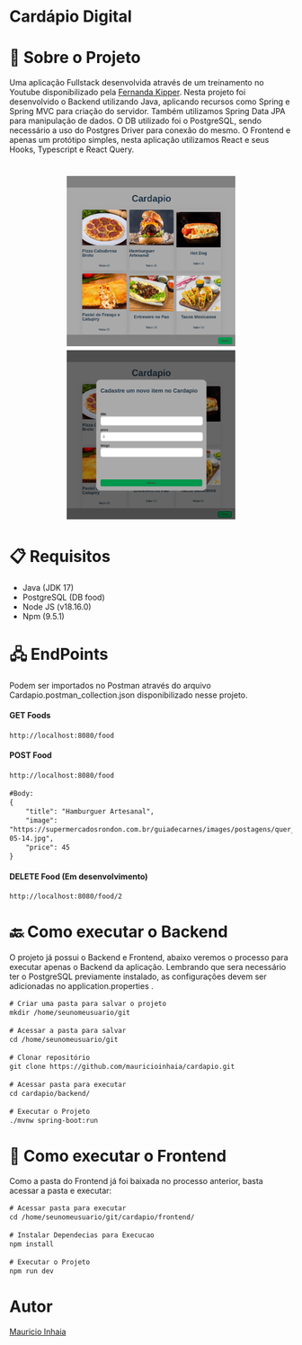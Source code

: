 # Cardápio Digital
# 🚧 Sobre o Projeto

Uma aplicação Fullstack desenvolvida através de um treinamento no Youtube disponibilizado pela [Fernanda Kipper](https://github.com/Fernanda-Kipper).
Nesta projeto foi desenvolvido o Backend utilizando Java, aplicando recursos como Spring e Spring MVC para criação do servidor. Também utilizamos Spring Data JPA para manipulação de dados.
O DB utilizado foi o PostgreSQL, sendo necessário a uso do Postgres Driver para conexão do mesmo.
O Frontend e apenas um protótipo simples, nesta aplicação utilizamos React e seus Hooks, Typescript e React Query.

<h1 align="center">
    <img src="./frontend/public/home.png" width="300"/>
    <img src="./frontend/public/modal.png" width="300"/>
</h1>

# 📋 Requisitos

- Java (JDK 17)
- PostgreSQL (DB food)
- Node JS (v18.16.0)
- Npm (9.5.1)

# 🖧 EndPoints
Podem ser importados no Postman através do arquivo Cardapio.postman_collection.json disponibilizado nesse projeto.
#### GET Foods
```
http://localhost:8080/food
```
#### POST Food
```
http://localhost:8080/food

#Body:
{
    "title": "Hamburguer Artesanal",
    "image": "https://supermercadosrondon.com.br/guiadecarnes/images/postagens/quer_fazer_hamburger_artesanal_perfeito_2019-05-14.jpg",
    "price": 45
}
```
#### DELETE Food (Em desenvolvimento)
```
http://localhost:8080/food/2
```

# 🔙 Como executar o Backend
O projeto já possui o Backend e Frontend, abaixo veremos o processo para executar apenas o Backend da aplicação. Lembrando que sera necessário ter o PostgreSQL previamente instalado, as configurações devem ser adicionadas no application.properties .
```
# Criar uma pasta para salvar o projeto
mkdir /home/seunomeusuario/git

# Acessar a pasta para salvar
cd /home/seunomeusuario/git

# Clonar repositório
git clone https://github.com/mauricioinhaia/cardapio.git

# Acessar pasta para executar
cd cardapio/backend/

# Executar o Projeto
./mvnw spring-boot:run
```

# 🚪 Como executar o Frontend
Como a pasta do Frontend já foi baixada no processo anterior, basta acessar a pasta e executar:
```
# Acessar pasta para executar
cd /home/seunomeusuario/git/cardapio/frontend/

# Instalar Dependecias para Execucao
npm install

# Executar o Projeto
npm run dev
```
# Autor
[Mauricio Inhaia](https://www.linkedin.com/feed/ "LinkedIn")
